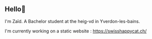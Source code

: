 ## Hello👋

I'm Zaïd. A Bachelor student at the heig-vd in Yverdon-les-bains.

I'm currently working on a static website :
https://swisshappycat.ch/
<!--
**zaidschouwey98/zaidschouwey98** is a ✨ _special_ ✨ repository because its `README.md` (this file) appears on your GitHub profile.

Here are some ideas to get you started:

- 🔭 I’m currently working on ...
- 🌱 I’m currently learning ...
- 👯 I’m looking to collaborate on ...
- 🤔 I’m looking for help with ...
- 💬 Ask me about ...
- 📫 How to reach me: ...
- 😄 Pronouns: ...
- ⚡ Fun fact: ...
-->
